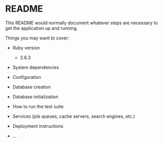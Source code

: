 # README

This README would normally document whatever steps are necessary to get the
application up and running.

Things you may want to cover:

* Ruby version
  - 2.6.3

* System dependencies

* Configuration

* Database creation

* Database initialization

* How to run the test suite

* Services (job queues, cache servers, search engines, etc.)

* Deployment instructions

* ...
